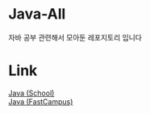 # Java-All
자바 공부 관련해서 모아둔 레포지토리 입니다

# Link
[Java (School)](https://github.com/BackdevHong/Java-All/tree/main/school-Java)<br />
[Java (FastCampus)](https://github.com/BackdevHong/Java-All/tree/main/fast-Java)<br />
